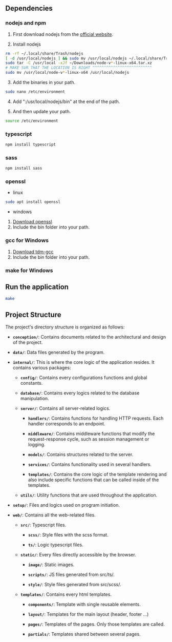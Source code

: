 ## Dependencies

### nodejs and npm
1. First download nodejs from the [ official website](https://nodejs.org/en/download/prebuilt-binaries).

2. Install nodejs
```sh
rm -rf ~/.local/share/Trash/nodejs
[ -d /usr/local/nodejs ] && sudo mv /usr/local/nodejs ~/.local/share/Trash
sudo tar -C /usr/local -xJf ~/Downloads/node-v*-linux-x64.tar.xz
# MAKE SUR THAT THE LOCATION IS RIGHT ^^^^^^^^^^^^^^^^^^^^^^^^^^
sudo mv /usr/local/node-v*-linux-x64 /usr/local/nodejs
```

3. Add the binaries in your path.
```sh
sudo nano /etc/environment
```

4. Add ":/usr/local/nodejs/bin" at the end of the path.

5. And then update your path.
```sh
source /etc/environment
```


### typescript
```sh
npm install typescript
```

### sass
```sh
npm install sass
```

### openssl
- linux
```sh
sudo apt install openssl
```
- windows
1. [Download openssl](https://slproweb.com/products/Win32OpenSSL.html)
2. Include the bin folder into your path.


### gcc for Windows
1. [Download tdm-gcc](https://jmeubank.github.io/tdm-gcc/download/)
2. Include the bin folder into your path.

### make for Windows


## Run the application
```sh
make
```


## Project Structure

The project's directory structure is organized as follows:

- **`conception/`**: Contains documents related to the architectural
		and design of the project.

- **`data/`**: Data files generated by the program.

- **`internal/`**: This is where the core logic of the application resides.
	It contains various packages:

	- **`config/`**: Contains every configurations functions
		and global constants.

	- **`database/`**: Contains every logics related to
		the database manipulation.

	- **`server/`**: Contains all server-related logics.

		- **`handlers/`**: Contains functions for handling HTTP requests.
			Each handler corresponds to an endpoint.

		- **`middleware/`**: Contains middleware functions that modify the
			request-response cycle, such as session management or logging.

		- **`models/`**: Contains structures related to the server.

		- **`services/`**: Contains functionality used in several handlers.

		- **`templates/`**: Contains the core logic of the template rendering and also
			include specific functions that can be called inside of the templates.

	- **`utils/`**: Utility functions that are used throughout the application.

- **`setup/`**: Files and logics used on program initiation.

- **`web/`**: Contains all the web-related files.

	- **`src/`**: Typescript files.

		- **`scss/`**: Style files with the scss format.

		- **`ts/`**: Logic typescript files.

	- **`static/`**: Every files directly accessible by the browser.

		- **`image/`**: Static images.

		- **`scripts/`**: JS files generated from src/ts/.

		- **`style/`**: Style files generated from src/scss/.

	- **`templates/`**: Contains every html templates.

		- **`components/`**: Template with single reusable elements.

		- **`layout/`**: Templates for the main layout (header, footer ...)

		- **`pages/`**: Templates of the pages. Only those templates are called.

		- **`partials/`**: Templates shared between several pages.
